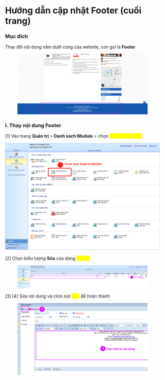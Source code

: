 # Hướng dẫn cập nhật Footer (cuối trang)

### Mục đích

Thay đổi nội dung nằm dưới cùng của website, còn gọi là **Footer**

<figure><img src="../.gitbook/assets/image (23).png" alt=""><figcaption></figcaption></figure>

### I. Thay nội dung Footer

\[1] Vào trang **Quản trị** > **Danh sách Module** > chọn <mark style="color:yellow;">**Quản trị Banner**</mark>

![](<../.gitbook/assets/image (79).png>)

\[2] Chọn biểu tượng **Sửa** của dòng <mark style="color:yellow;">**Footer**</mark>

<figure><img src="../.gitbook/assets/image (48).png" alt=""><figcaption></figcaption></figure>

\[3] \[4] Sửa nội dung và click nút <mark style="color:yellow;">**Lưu**</mark> để hoàn thành

<figure><img src="../.gitbook/assets/image (85).png" alt=""><figcaption></figcaption></figure>













































